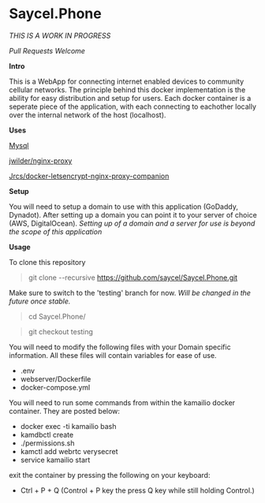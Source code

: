 # Saycel.Phone
_THIS IS A WORK IN PROGRESS_

_Pull Requests Welcome_

**Intro**

This is a WebApp for connecting internet enabled devices to community 
cellular networks. The principle behind this docker implementation is 
the ability for easy distribution and setup for users. Each docker 
container is a seperate piece of the application, with each connecting
to eachother locally over the internal network of the host (localhost).


**Uses**

[Mysql](https://hub.docker.com/_/mysql/)

[jwilder/nginx-proxy](https://github.com/jwilder/nginx-proxy)

[Jrcs/docker-letsencrypt-nginx-proxy-companion](https://github.com/JrCs/docker-letsencrypt-nginx-proxy-companion)


**Setup**

You will need to setup a domain to use with this application 
(GoDaddy, Dynadot). After setting up a domain you can point it to 
your server of choice (AWS, DigitalOcean).
*Setting up of a domain and a server for use is beyond the scope 
of this application*

**Usage**

To clone this repository

> git clone --recursive https://github.com/saycel/Saycel.Phone.git


Make sure to switch to the 'testing' branch for now. _Will be 
changed in the future once stable._

> cd Saycel.Phone/

> git checkout testing


You will need to modify the following files with your Domain 
specific information. All these files will contain variables for 
ease of use.

- .env
- webserver/Dockerfile
- docker-compose.yml

You will need to run some commands from within the kamailio 
docker container. They are posted below:

- docker exec -ti kamailio bash
- kamdbctl create
- ./permissions.sh
- kamctl add webrtc verysecret
- service kamailio start

exit the container by pressing the following on your keyboard:

- Ctrl + P + Q
(Control + P key the press Q key while still holding Control.)

